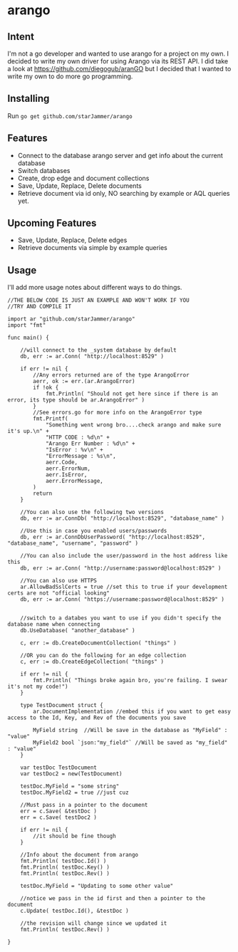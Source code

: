 arango
======

## Intent

I'm not a go developer and wanted to use arango for a project on my own.
I decided to write my own driver for using Arango via its REST API.
I did take a look at https://github.com/diegogub/aranGO but I decided
that I wanted to write my own to do more go programming.

## Installing

Run `go get github.com/starJammer/arango`

## Features

* Connect to the database arango server and get info about the current database
* Switch databases
* Create, drop edge and document collections
* Save, Update, Replace, Delete documents
* Retrieve document via id only, NO searching by example or AQL queries yet.

## Upcoming Features

* Save, Update, Replace, Delete edges
* Retrieve documents via simple by example queries

## Usage

I'll add more usage notes about different ways to do things.

    //THE BELOW CODE IS JUST AN EXAMPLE AND WON'T WORK IF YOU
    //TRY AND COMPILE IT

    import ar "github.com/starJammer/arango"
    import "fmt"

    func main() {
        
        //will connect to the _system database by default
        db, err := ar.Conn( "http://localhost:8529" )

        if err != nil {
            //Any errors returned are of the type ArangoError
            aerr, ok := err.(ar.ArangoError)
            if !ok {
                fmt.Println( "Should not get here since if there is an error, its type should be ar.ArangoError" )
            }
            //See errors.go for more info on the ArangoError type
            fmt.Printf(
                "Something went wrong bro....check arango and make sure it's up.\n" + 
                "HTTP CODE : %d\n" + 
                "Arango Err Number : %d\n" + 
                "IsError : %v\n" + 
                "ErrorMessage : %s\n",
                aerr.Code,
                aerr.ErrorNum,
                aerr.IsError,
                aerr.ErrorMessage,
            )
            return
        }

        //You can also use the following two versions
        db, err := ar.ConnDb( "http://localhost:8529", "database_name" )

        //Use this in case you enabled users/passwords
        db, err := ar.ConnDbUserPassword( "http://localhost:8529", "database_name", "username", "password" )
    
        //You can also include the user/password in the host address like this
        db, err := ar.Conn( "http://username:password@localhost:8529" )

        //You can also use HTTPS
        ar.AllowBadSslCerts = true //set this to true if your development certs are not "official looking"
        db, err := ar.Conn( "https://username:password@localhost:8529" )


        //switch to a databes you want to use if you didn't specify the database name when connecting
        db.UseDatabase( "another_database" )

        c, err := db.CreateDocumentCollection( "things" )

        //OR you can do the following for an edge collection
        c, err := db.CreateEdgeCollection( "things" )

        if err != nil {
            fmt.Println( "Things broke again bro, you're failing. I swear it's not my code!")
        }

        type TestDocument struct {
            ar.DocumentImplementation //embed this if you want to get easy access to the Id, Key, and Rev of the documents you save

            MyField string  //Will be save in the database as "MyField" : "value"
            MyField2 bool `json:"my_field"` //Will be saved as "my_field" : "value"
        }

        var testDoc TestDocument
        var testDoc2 = new(TestDocument)

        testDoc.MyField = "some string"
        testDoc.MyField2 = true //just cuz

        //Must pass in a pointer to the document
        err = c.Save( &testDoc )
        err = c.Save( testDoc2 )

        if err != nil {
            //it should be fine though
        }

        //Info about the document from arango
        fmt.Println( testDoc.Id() )
        fmt.Println( testDoc.Key() )
        fmt.Println( testDoc.Rev() )

        testDoc.MyField = "Updating to some other value"

        //notice we pass in the id first and then a pointer to the document
        c.Update( testDoc.Id(), &testDoc )
        
        //the revision will change since we updated it
        fmt.Println( testDoc.Rev() )

    }
